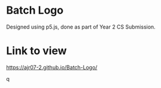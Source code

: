 # Batch Logo
Designed using p5.js, done as part of Year 2 CS Submission. 
# Link to view 
https://ajr07-2.github.io/Batch-Logo/

q
